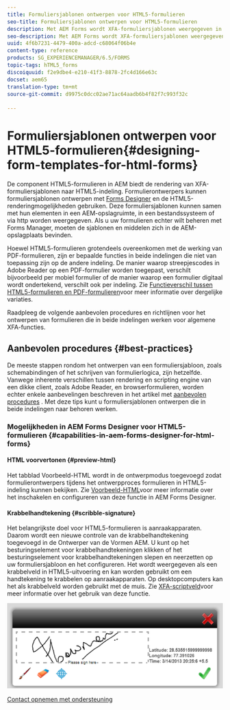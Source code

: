```yaml
---
title: Formuliersjablonen ontwerpen voor HTML5-formulieren
seo-title: Formuliersjablonen ontwerpen voor HTML5-formulieren
description: Met AEM Forms wordt XFA-formuliersjablonen weergegeven in de HTML5-indeling. Formulierontwerpers kunnen formuliersjablonen ontwerpen met Designer en de HTML5-renderingmogelijkheden gebruiken.
seo-description: Met AEM Forms wordt XFA-formuliersjablonen weergegeven in de HTML5-indeling. Formulierontwerpers kunnen formuliersjablonen ontwerpen met Designer en de HTML5-renderingmogelijkheden gebruiken.
uuid: 4f6b7231-4479-400a-adcd-c68064f06b4e
content-type: reference
products: SG_EXPERIENCEMANAGER/6.5/FORMS
topic-tags: hTML5_forms
discoiquuid: f2e9dbe4-e210-41f3-8878-2fc4d166e63c
docset: aem65
translation-type: tm+mt
source-git-commit: d9975c0dcc02ae71ac64aadb6b4f82f7c993f32c

---
```



# Formuliersjablonen ontwerpen voor HTML5-formulieren{#designing-form-templates-for-html-forms}

De component HTML5-formulieren in AEM biedt de rendering van XFA-formuliersjablonen naar HTML5-indeling. Formulierontwerpers kunnen formuliersjablonen ontwerpen met [Forms Designer](https://www.adobe.com/go/learn_aemforms_designer_63) en de HTML5-renderingmogelijkheden gebruiken. Deze formuliersjablonen kunnen samen met hun elementen in een AEM-opslagruimte, in een bestandssysteem of via http worden weergegeven. Als u uw formulieren echter wilt beheren met Forms Manager, moeten de sjablonen en middelen zich in de AEM-opslagplaats bevinden.

Hoewel HTML5-formulieren grotendeels overeenkomen met de werking van PDF-formulieren, zijn er bepaalde functies in beide indelingen die niet van toepassing zijn op de andere indeling. De manier waarop streepjescodes in Adobe Reader op een PDF-formulier worden toegepast, verschilt bijvoorbeeld per mobiel formulier of de manier waarop een formulier digitaal wordt ondertekend, verschilt ook per indeling. Zie [Functieverschil tussen HTML5-formulieren en PDF-formulieren](../../forms/using/feature-differentiation-html5-forms-pdf-forms.md)voor meer informatie over dergelijke variaties.

Raadpleeg de volgende aanbevolen procedures en richtlijnen voor het ontwerpen van formulieren die in beide indelingen werken voor algemene XFA-functies.

## Aanbevolen procedures {#best-practices}

De meeste stappen rondom het ontwerpen van een formuliersjabloon, zoals schemabindingen of het schrijven van formulierlogica, zijn hetzelfde. Vanwege inherente verschillen tussen rendering en scripting engine van een dikke client, zoals Adobe Reader, en browserformulieren, worden echter enkele aanbevelingen beschreven in het artikel met [aanbevolen procedures](/help/forms/using/design-accessible-html5-forms.md) . Met deze tips kunt u formuliersjablonen ontwerpen die in beide indelingen naar behoren werken.

### Mogelijkheden in AEM Forms Designer voor HTML5-formulieren {#capabilities-in-aem-forms-designer-for-html-forms}

#### HTML voorvertonen {#preview-html}

Het tabblad Voorbeeld-HTML wordt in de ontwerpmodus toegevoegd zodat formulierontwerpers tijdens het ontwerpproces formulieren in HTML5-indeling kunnen bekijken. Zie [Voorbeeld-HTML](../../forms/using/preview-xdp-forms-html.md)voor meer informatie over het inschakelen en configureren van deze functie in AEM Forms Designer.

#### Krabbelhandtekening {#scribble-signature}

Het belangrijkste doel voor HTML5-formulieren is aanraakapparaten. Daarom wordt een nieuwe controle van de krabbelhandtekening toegevoegd in de Ontwerper van de Vormen AEM. U kunt op het besturingselement voor krabbelhandtekeningen klikken of het besturingselement voor krabbelhandtekeningen slepen en neerzetten op uw formuliersjabloon en het configureren. Het wordt weergegeven als een krabbelveld in HTML5-uitvoering en kan worden gebruikt om een handtekening te krabbelen op aanraakapparaten. Op desktopcomputers kan het als krabbelveld worden gebruikt met de muis. Zie [XFA-scriptveld](../../forms/using/scribble-signature.md)voor meer informatie over het gebruik van deze functie.

![4](assets/4.png)

[Contact opnemen met ondersteuning](https://www.adobe.com/account/sign-in.supportportal.html)
